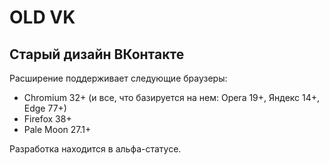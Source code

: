 # OLD VK
## Старый дизайн ВКонтакте

Расширение поддерживает следующие браузеры:
* Chromium 32+ (и все, что базируется на нем: Opera 19+, Яндекс 14+, Edge 77+)
* Firefox 38+
* Pale Moon 27.1+

Разработка находится в альфа-статусе.
